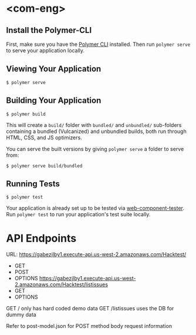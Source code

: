 # \<com-eng\>



## Install the Polymer-CLI

First, make sure you have the [Polymer CLI](https://www.npmjs.com/package/polymer-cli) installed. Then run `polymer serve` to serve your application locally.

## Viewing Your Application

```
$ polymer serve
```

## Building Your Application

```
$ polymer build
```

This will create a `build/` folder with `bundled/` and `unbundled/` sub-folders
containing a bundled (Vulcanized) and unbundled builds, both run through HTML,
CSS, and JS optimizers.

You can serve the built versions by giving `polymer serve` a folder to serve
from:

```
$ polymer serve build/bundled
```

## Running Tests

```
$ polymer test
```

Your application is already set up to be tested via [web-component-tester](https://github.com/Polymer/web-component-tester). Run `polymer test` to run your application's test suite locally.

# API Endpoints
URL: https://gabezjlby1.execute-api.us-west-2.amazonaws.com/Hacktest/
- GET
- POST
- OPTIONS
https://gabezjlby1.execute-api.us-west-2.amazonaws.com/Hacktest/listissues
- GET
- OPTIONS

GET / only has hard coded demo data GET /listissues uses the DB for dummy data

Refer to post-model.json for POST method body request information